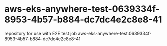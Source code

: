 # aws-eks-anywhere-test-0639334f-8953-4b57-b884-dc7dc4e2c8e8-41
repository for use with E2E test job aws-eks-anywhere-test:0639334f-8953-4b57-b884-dc7dc4e2c8e8-41
